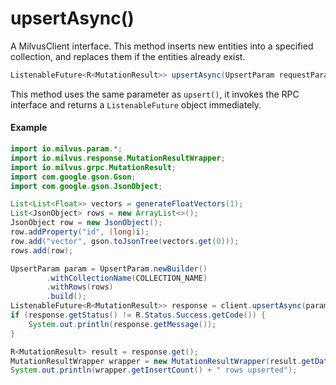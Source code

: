 # upsertAsync()

A MilvusClient interface. This method inserts new entities into a specified collection, and replaces them if the entities already exist.

```java
ListenableFuture<R<MutationResult>> upsertAsync(UpsertParam requestParam);
```

This method uses the same parameter as `upsert()`, it invokes the RPC interface and returns a `ListenableFuture` object immediately.

#### Example

```java
import io.milvus.param.*;
import io.milvus.response.MutationResultWrapper;
import io.milvus.grpc.MutationResult;
import com.google.gson.Gson;
import com.google.gson.JsonObject;

List<List<Float>> vectors = generateFloatVectors(1);
List<JsonObject> rows = new ArrayList<>();
JsonObject row = new JsonObject();
row.addProperty("id", (long)i);
row.add("vector", gson.toJsonTree(vectors.get(0)));
rows.add(row);

UpsertParam param = UpsertParam.newBuilder()
        .withCollectionName(COLLECTION_NAME)
        .withRows(rows)
        .build();
ListenableFuture<R<MutationResult>> response = client.upsertAsync(param);
if (response.getStatus() != R.Status.Success.getCode()) {
    System.out.println(response.getMessage());
}

R<MutationResult> result = response.get();
MutationResultWrapper wrapper = new MutationResultWrapper(result.getData());
System.out.println(wrapper.getInsertCount() + " rows upserted");
```
